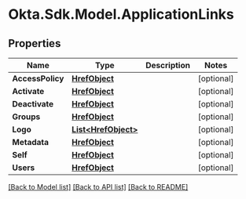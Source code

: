 # Okta.Sdk.Model.ApplicationLinks

## Properties

Name | Type | Description | Notes
------------ | ------------- | ------------- | -------------
**AccessPolicy** | [**HrefObject**](HrefObject.md) |  | [optional] 
**Activate** | [**HrefObject**](HrefObject.md) |  | [optional] 
**Deactivate** | [**HrefObject**](HrefObject.md) |  | [optional] 
**Groups** | [**HrefObject**](HrefObject.md) |  | [optional] 
**Logo** | [**List&lt;HrefObject&gt;**](HrefObject.md) |  | [optional] 
**Metadata** | [**HrefObject**](HrefObject.md) |  | [optional] 
**Self** | [**HrefObject**](HrefObject.md) |  | [optional] 
**Users** | [**HrefObject**](HrefObject.md) |  | [optional] 

[[Back to Model list]](../README.md#documentation-for-models) [[Back to API list]](../README.md#documentation-for-api-endpoints) [[Back to README]](../README.md)

